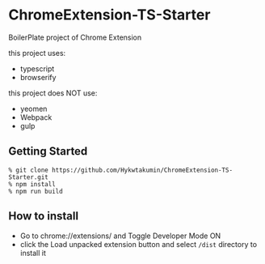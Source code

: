 # ChromeExtension-TS-Starter

BoilerPlate project of Chrome Extension

this project uses:
 - typescript
 - browserify
 
 this project does NOT use:
 - yeomen
 - Webpack
 - gulp


## Getting Started

    % git clone https://github.com/Hykwtakumin/ChromeExtension-TS-Starter.git
    % npm install
    % npm run build
    
## How to install
 - Go to chrome://extensions/ and Toggle Developer Mode ON 
 - click the Load unpacked extension button and select `/dist` directory to install it